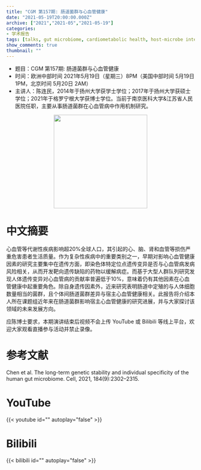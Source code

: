 ```yaml
---
title: "CGM 第157期: 肠道菌群与心血管健康"
date: "2021-05-19T20:00:00.000Z"
archive: ["2021","2021-05","2021-05-19"]
categories:
- 学术报告
tags: [talks, gut microbiome, cardiometabolic health, host-microbe interactions]
show_comments: true
thumbnail: ""
---
```


- 题目：CGM 第157期: 肠道菌群与心血管健康
- 时间：欧洲中部时间 2021年5月19日（星期三）8PM（美国中部时间 5月19日 1PM，北京时间 5月20日 2AM）
- 主讲人：陈连民，2014年于扬州大学获学士学位；2017年于扬州大学获硕士学位；2021年于格罗宁根大学获博士学位。当前于南京医科大学&江苏省人民医院任职，主要从事肠道菌群在心血管病中作用机制研究。

<div align="center">
<img src="https://i.ibb.co/Sn0hHhj/1.jpg" height=250>
</div>

# 中文摘要

心血管等代谢性疾病影响超20%全球人口，其引起的心、脑、肾和血管等损伤严重危害患者生活质量。作为复杂性疾病中的重要类别之一，早期对影响心血管健康因素的研究主要集中在遗传方面，即染色体特定位点遗传变异是否与心血管病发病风险相关，从而开发靶向遗传缺陷的药物以缓解病症。而基于大型人群队列研究发现人体遗传变异对心血管病的贡献率普遍低于10%，意味着仍有其他因素在心血管健康中起重要角色。除自身遗传因素外，近来研究表明肠道中定殖的与人体细胞数量相当的菌群，且个体间肠道菌群差异与宿主心血管健康相关。此报告将介绍本人所在课题组近年来在肠道菌群影响宿主心血管健康的研究进展，并与大家探讨该领域的未来发展方向。

应陈博士要求，本期演讲结束后视频不会上传 YouTube 或 Bilibili 等线上平台，欢迎大家观看直播参与活动并禁止录像。

# 参考文献

Chen et al. The long-term genetic stability and individual specificity of the human gut microbiome. Cell, 2021, 184(9):2302–2315.

# YouTube

{{< youtube id="" autoplay="false" >}}

# Bilibili

{{< bilibili id="" autoplay="false" >}}

